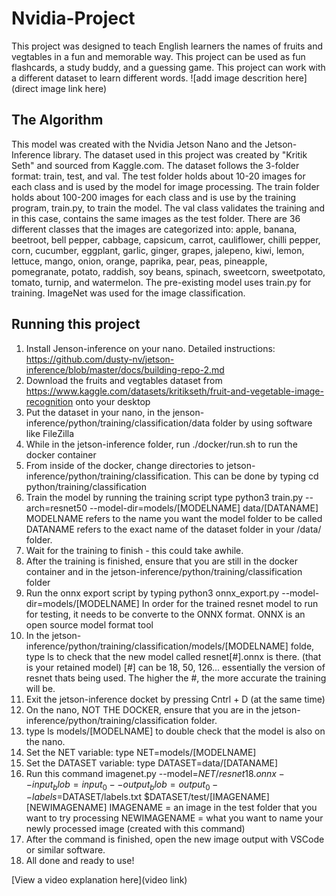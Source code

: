 # Nvidia-Project

This project was designed to teach English learners the names of fruits and vegtables in a fun and memorable way. This project can be used as fun flashcards, a study buddy, and a guessing game. This project can work with a different dataset to learn different words. 
![add image descrition here](direct image link here)

## The Algorithm

This model was created with the Nvidia Jetson Nano and the Jetson-Inference library. The dataset used in this project was created by "Kritik Seth" and sourced from Kaggle.com. The dataset follows the 3-folder format: train, test, and val. The test folder holds about 10-20 images for each class and is used by the model for image processing. The train folder holds about 100-200 images for each class and is use by the training program, train.py, to train the model. The val class validates the training and in this case, contains the same images as the test folder. There are 36 different classes that the images are categorized into: apple, banana, beetroot, bell pepper, cabbage, capsicum, carrot, cauliflower, chilli pepper, corn, cucumber, eggplant, garlic, ginger, grapes, jalepeno, kiwi, lemon, lettuce, mango, onion, orange, paprika, pear, peas, pineapple, pomegranate, potato, raddish, soy beans, spinach, sweetcorn, sweetpotato, tomato, turnip, and watermelon. The pre-existing model uses train.py for training. ImageNet was used for the image classification.

## Running this project

1. Install Jenson-inference on your nano. Detailed instructions: https://github.com/dusty-nv/jetson-inference/blob/master/docs/building-repo-2.md
2. Download the fruits and vegtables dataset from https://www.kaggle.com/datasets/kritikseth/fruit-and-vegetable-image-recognition onto your desktop
3. Put the dataset in your nano, in the jenson-inference/python/training/classification/data folder by using software like FileZilla
4. While in the jetson-inference folder, run ./docker/run.sh to run the docker container
5. From inside of the docker, change directories to jetson-inference/python/training/classification. This can be done by typing cd python/training/classification
6. Train the model by running the training script
   type python3 train.py --arch=resnet50 --model-dir=models/[MODELNAME] data/[DATANAME]
     MODELNAME refers to the name you want the model folder to be called
     DATANAME refers to the exact name of the dataset folder in your /data/ folder.
7. Wait for the training to finish - this could take awhile.
8. After the training is finished, ensure that you are still in the docker container and in the jetson-inference/python/training/classification folder
9. Run the onnx export script by typing python3 onnx_export.py --model-dir=models/[MODELNAME]
  In order for the trained resnet model to run for testing, it needs to be converte to the ONNX   format.
  ONNX is an open source model format tool
10. In the jetson-inference/python/training/classification/models/[MODELNAME] folde, type ls to check that the new model called resnet[#].onnx is there. (that is your retained model)
    [#] can be 18, 50, 126... essentially the version of resnet thats being used. The higher the #, the more accurate the training will be.
12. Exit the jetson-inference docket by pressing Cntrl + D (at the same time)
13. On the nano, NOT THE DOCKER, ensure that you are in the jetson-inference/python/training/classification folder.
14. type ls models/[MODELNAME] to double check that the model is also on the nano.
15. Set the NET variable: type NET=models/[MODELNAME]
16. Set the DATASET variable: type DATASET=data/[DATANAME]
17. Run this command imagenet.py --model=$NET/resnet18.onnx --input_blob=input_0 --output_blob=output_0 --labels=$DATASET/labels.txt $DATASET/test/[IMAGENAME] [NEWIMAGENAME]
    IMAGENAME = an image in the test folder that you want to try processing
    NEWIMAGENAME = what you want to name your newly processed image (created with this command)
18. After the command is finished, open the new image output with VSCode or similar software.
19. All done and ready to use!

[View a video explanation here](video link)
